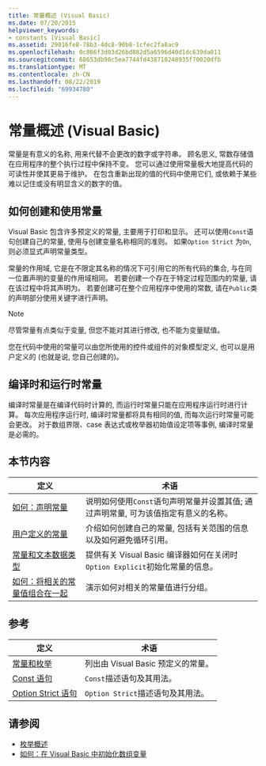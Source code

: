 ```yaml
---
title: 常量概述 (Visual Basic)
ms.date: 07/20/2015
helpviewer_keywords:
- constants [Visual Basic]
ms.assetid: 29016fe8-78b3-4dc8-90b8-1cfec2fa8ac9
ms.openlocfilehash: 0c866f3d03d26bd882d5a6596d40d1dc639da011
ms.sourcegitcommit: 68653db98c5ea7744fd438710248935f70020dfb
ms.translationtype: MT
ms.contentlocale: zh-CN
ms.lasthandoff: 08/22/2019
ms.locfileid: "69934780"
---
```

# <a name="constants-overview-visual-basic"></a>常量概述 (Visual Basic)
常量是有意义的名称, 用来代替不会更改的数字或字符串。 顾名思义, 常数存储值在应用程序的整个执行过程中保持不变。 您可以通过使用常量极大地提高代码的可读性并使其更易于维护。 在包含重新出现的值的代码中使用它们, 或依赖于某些难以记住或没有明显含义的数字的值。  
  
## <a name="how-to-create-and-use-constants"></a>如何创建和使用常量  
 Visual Basic 包含许多预定义的常量, 主要用于打印和显示。 还可以使用`Const`语句创建自己的常量, 使用与创建变量名称相同的准则。 如果`Option Strict` 为`On`, 则必须显式声明常量类型。  
  
 常量的作用域, 它是在不限定其名称的情况下可引用它的所有代码的集合, 与在同一位置声明的变量的作用域相同。 若要创建一个存在于特定过程范围内的常量, 请在该过程中将其声明为。 若要创建可在整个应用程序中使用的常数, 请在`Public`类的声明部分使用关键字进行声明。  
  
> [!NOTE]
> 尽管常量有点类似于变量, 但您不能对其进行修改, 也不能为变量赋值。  
  
 您在代码中使用的常量可以由您所使用的控件或组件的对象模型定义, 也可以是用户定义的 (也就是说, 您自己创建的)。  
  
## <a name="compile-time-and-run-time-constants"></a>编译时和运行时常量  
 编译时常量是在编译代码时计算的, 而运行时常量只能在应用程序运行时进行计算。 每次应用程序运行时, 编译时常量都将具有相同的值, 而每次运行时常量可能会更改。 对于数组界限、case 表达式或枚举器初始值设定项等事例, 编译时常量是必需的。  
  
## <a name="in-this-section"></a>本节内容  
  
|定义|术语|  
|---|---|  
|[如何：声明常量](../../../../visual-basic/programming-guide/language-features/constants-enums/how-to-declare-a-constant.md)|说明如何使用`Const`语句声明常量并设置其值; 通过声明常量, 可为该值指定有意义的名称。|  
|[用户定义的常量](../../../../visual-basic/programming-guide/language-features/constants-enums/user-defined-constants.md)|介绍如何创建自己的常量, 包括有关范围的信息以及如何避免循环引用。|  
|[常量和文本数据类型](../../../../visual-basic/programming-guide/language-features/constants-enums/constant-and-literal-data-types.md)|提供有关 Visual Basic 编译器如何在关闭时`Option Explicit`初始化常量的信息。|  
|[如何：将相关的常量值组合在一起](../../../../visual-basic/programming-guide/language-features/constants-enums/how-to-group-related-constant-values-together.md)|演示如何对相关的常量值进行分组。|  
  
## <a name="reference"></a>参考  
  
|定义|术语|  
|---|---|  
|[常量和枚举](../../../../visual-basic/language-reference/constants-and-enumerations.md)|列出由 Visual Basic 预定义的常量。|  
|[Const 语句](../../../../visual-basic/language-reference/statements/const-statement.md)|`Const`描述语句及其用法。|  
|[Option Strict 语句](../../../../visual-basic/language-reference/statements/option-strict-statement.md)|`Option Strict`描述语句及其用法。|  
  
## <a name="see-also"></a>请参阅

- [枚举概述](../../../../visual-basic/programming-guide/language-features/constants-enums/enumerations-overview.md)
- [如何：在 Visual Basic 中初始化数组变量](../../../../visual-basic/programming-guide/language-features/arrays/how-to-initialize-an-array-variable.md)
